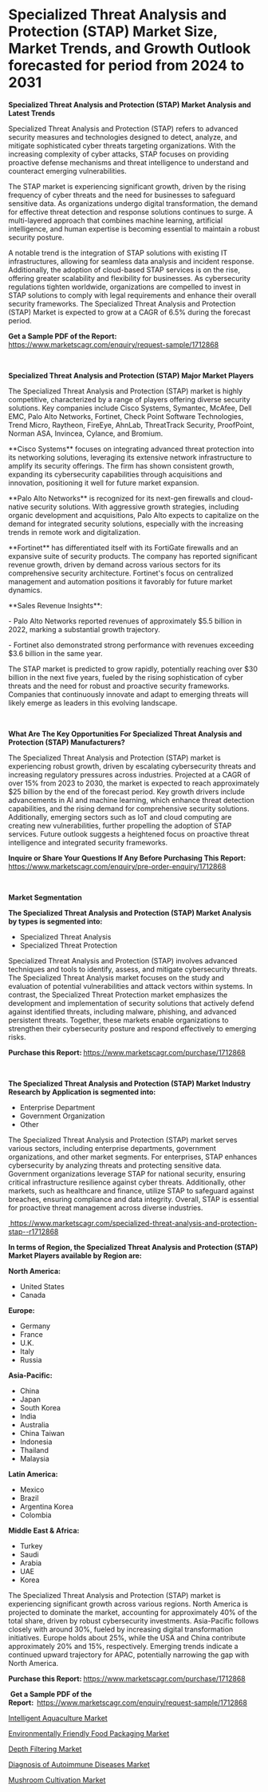 <p><h1>Specialized Threat Analysis and Protection (STAP) Market Size, Market Trends, and Growth Outlook forecasted for period from 2024 to 2031</h1></p><p><strong>Specialized Threat Analysis and Protection (STAP) Market Analysis and Latest Trends</strong></p>
<p><p>Specialized Threat Analysis and Protection (STAP) refers to advanced security measures and technologies designed to detect, analyze, and mitigate sophisticated cyber threats targeting organizations. With the increasing complexity of cyber attacks, STAP focuses on providing proactive defense mechanisms and threat intelligence to understand and counteract emerging vulnerabilities.</p><p>The STAP market is experiencing significant growth, driven by the rising frequency of cyber threats and the need for businesses to safeguard sensitive data. As organizations undergo digital transformation, the demand for effective threat detection and response solutions continues to surge. A multi-layered approach that combines machine learning, artificial intelligence, and human expertise is becoming essential to maintain a robust security posture.</p><p>A notable trend is the integration of STAP solutions with existing IT infrastructures, allowing for seamless data analysis and incident response. Additionally, the adoption of cloud-based STAP services is on the rise, offering greater scalability and flexibility for businesses. As cybersecurity regulations tighten worldwide, organizations are compelled to invest in STAP solutions to comply with legal requirements and enhance their overall security frameworks. The Specialized Threat Analysis and Protection (STAP) Market is expected to grow at a CAGR of 6.5% during the forecast period.</p></p>
<p><strong>Get a Sample PDF of the Report:&nbsp;</strong> <a href="https://www.marketscagr.com/enquiry/request-sample/1712868?utm_campaign=1529&utm_medium=2&utm_source=Github&utm_content=ia&utm_term=22102024&utm_id=specialized-threat-analysis-and-protection-stap">https://www.marketscagr.com/enquiry/request-sample/1712868</a></p>
<p>&nbsp;</p>
<p><strong>Specialized Threat Analysis and Protection (STAP) Major Market Players</strong></p>
<p><p>The Specialized Threat Analysis and Protection (STAP) market is highly competitive, characterized by a range of players offering diverse security solutions. Key companies include Cisco Systems, Symantec, McAfee, Dell EMC, Palo Alto Networks, Fortinet, Check Point Software Technologies, Trend Micro, Raytheon, FireEye, AhnLab, ThreatTrack Security, ProofPoint, Norman ASA, Invincea, Cylance, and Bromium.</p><p>**Cisco Systems** focuses on integrating advanced threat protection into its networking solutions, leveraging its extensive network infrastructure to amplify its security offerings. The firm has shown consistent growth, expanding its cybersecurity capabilities through acquisitions and innovation, positioning it well for future market expansion.</p><p>**Palo Alto Networks** is recognized for its next-gen firewalls and cloud-native security solutions. With aggressive growth strategies, including organic development and acquisitions, Palo Alto expects to capitalize on the demand for integrated security solutions, especially with the increasing trends in remote work and digitalization.</p><p>**Fortinet** has differentiated itself with its FortiGate firewalls and an expansive suite of security products. The company has reported significant revenue growth, driven by demand across various sectors for its comprehensive security architecture. Fortinet's focus on centralized management and automation positions it favorably for future market dynamics.</p><p>**Sales Revenue Insights**: </p><p>- Palo Alto Networks reported revenues of approximately $5.5 billion in 2022, marking a substantial growth trajectory.</p><p>- Fortinet also demonstrated strong performance with revenues exceeding $3.6 billion in the same year.</p><p>The STAP market is predicted to grow rapidly, potentially reaching over $30 billion in the next five years, fueled by the rising sophistication of cyber threats and the need for robust and proactive security frameworks. Companies that continuously innovate and adapt to emerging threats will likely emerge as leaders in this evolving landscape.</p></p>
<p>&nbsp;</p>
<p><strong>What Are The Key Opportunities For Specialized Threat Analysis and Protection (STAP) Manufacturers?</strong></p>
<p><p>The Specialized Threat Analysis and Protection (STAP) market is experiencing robust growth, driven by escalating cybersecurity threats and increasing regulatory pressures across industries. Projected at a CAGR of over 15% from 2023 to 2030, the market is expected to reach approximately $25 billion by the end of the forecast period. Key growth drivers include advancements in AI and machine learning, which enhance threat detection capabilities, and the rising demand for comprehensive security solutions. Additionally, emerging sectors such as IoT and cloud computing are creating new vulnerabilities, further propelling the adoption of STAP services. Future outlook suggests a heightened focus on proactive threat intelligence and integrated security frameworks.</p></p>
<p><strong>Inquire or Share Your Questions If Any Before Purchasing This Report:</strong> <a href="https://www.marketscagr.com/enquiry/pre-order-enquiry/1712868?utm_campaign=1529&utm_medium=2&utm_source=Github&utm_content=ia&utm_term=22102024&utm_id=specialized-threat-analysis-and-protection-stap">https://www.marketscagr.com/enquiry/pre-order-enquiry/1712868</a></p>
<p>&nbsp;</p>
<p><strong>Market Segmentation</strong></p>
<p><strong>The Specialized Threat Analysis and Protection (STAP) Market Analysis by types is segmented into:</strong></p>
<p><ul><li>Specialized Threat Analysis</li><li>Specialized Threat Protection</li></ul></p>
<p><p>Specialized Threat Analysis and Protection (STAP) involves advanced techniques and tools to identify, assess, and mitigate cybersecurity threats. The Specialized Threat Analysis market focuses on the study and evaluation of potential vulnerabilities and attack vectors within systems. In contrast, the Specialized Threat Protection market emphasizes the development and implementation of security solutions that actively defend against identified threats, including malware, phishing, and advanced persistent threats. Together, these markets enable organizations to strengthen their cybersecurity posture and respond effectively to emerging risks.</p></p>
<p><strong>Purchase this Report:&nbsp;</strong><a href="https://www.marketscagr.com/purchase/1712868?utm_campaign=1529&utm_medium=2&utm_source=Github&utm_content=ia&utm_term=22102024&utm_id=specialized-threat-analysis-and-protection-stap">https://www.marketscagr.com/purchase/1712868</a></p>
<p>&nbsp;</p>
<p><strong>The Specialized Threat Analysis and Protection (STAP) Market Industry Research by Application is segmented into:</strong></p>
<p><ul><li>Enterprise Department</li><li>Government Organization</li><li>Other</li></ul></p>
<p><p>The Specialized Threat Analysis and Protection (STAP) market serves various sectors, including enterprise departments, government organizations, and other market segments. For enterprises, STAP enhances cybersecurity by analyzing threats and protecting sensitive data. Government organizations leverage STAP for national security, ensuring critical infrastructure resilience against cyber threats. Additionally, other markets, such as healthcare and finance, utilize STAP to safeguard against breaches, ensuring compliance and data integrity. Overall, STAP is essential for proactive threat management across diverse industries.</p></p>
<p><a href="https://www.marketscagr.com/specialized-threat-analysis-and-protection-stap--r1712868?utm_campaign=1529&utm_medium=2&utm_source=Github&utm_content=ia&utm_term=22102024&utm_id=specialized-threat-analysis-and-protection-stap">&nbsp;https://www.marketscagr.com/specialized-threat-analysis-and-protection-stap--r1712868</a></p>
<p><strong>In terms of Region, the Specialized Threat Analysis and Protection (STAP) Market Players available by Region are:</strong></p>
<p>
    <p> <strong> North America: </strong>
        <ul>
            <li>United States</li>
            <li>Canada</li>
        </ul>
        </p> 
    <p> <strong> Europe: </strong>
        <ul>
            <li>Germany</li>
            <li>France</li>
            <li>U.K.</li>
            <li>Italy</li>
            <li>Russia</li>
        </ul>
        </p> 
    <p> <strong> Asia-Pacific: </strong>
        <ul>
            <li>China</li>
            <li>Japan</li>
            <li>South Korea</li>
            <li>India</li>
            <li>Australia</li>
            <li>China Taiwan</li>
            <li>Indonesia</li>
            <li>Thailand</li>
            <li>Malaysia</li>
        </ul>
        </p> 
    <p> <strong> Latin America: </strong>
        <ul>
            <li>Mexico</li>
            <li>Brazil</li>
            <li>Argentina Korea</li>
            <li>Colombia</li>
        </ul>
        </p> 
    <p> <strong> Middle East & Africa: </strong>
        <ul>
            <li>Turkey</li>
            <li>Saudi</li>
            <li>Arabia</li>
            <li>UAE</li>
            <li>Korea</li>
        </ul>
    </p>
    </p>
<p><p>The Specialized Threat Analysis and Protection (STAP) market is experiencing significant growth across various regions. North America is projected to dominate the market, accounting for approximately 40% of the total share, driven by robust cybersecurity investments. Asia-Pacific follows closely with around 30%, fueled by increasing digital transformation initiatives. Europe holds about 25%, while the USA and China contribute approximately 20% and 15%, respectively. Emerging trends indicate a continued upward trajectory for APAC, potentially narrowing the gap with North America.</p></p>
<p><strong>Purchase this Report: </strong><a href="https://www.marketscagr.com/purchase/1712868?utm_campaign=1529&utm_medium=2&utm_source=Github&utm_content=ia&utm_term=22102024&utm_id=specialized-threat-analysis-and-protection-stap">https://www.marketscagr.com/purchase/1712868</a></p>
<p>&nbsp;<strong>Get a Sample PDF of the Report:&nbsp;&nbsp;</strong><a href="https://www.marketscagr.com/enquiry/request-sample/1712868?utm_campaign=1529&utm_medium=2&utm_source=Github&utm_content=ia&utm_term=22102024&utm_id=specialized-threat-analysis-and-protection-stap">https://www.marketscagr.com/enquiry/request-sample/1712868</a></p>
<p><strong></strong></p>
<p><p><a href="https://issuu.com/reportprime-2/docs/intelligent-aquaculture-market-size_6c8b5e0debadcf?utm_campaign=1529&utm_medium=2&utm_source=Github&utm_content=ia&utm_term=22102024&utm_id=specialized-threat-analysis-and-protection-stap">Intelligent Aquaculture Market</a></p><p><a href="https://www.linkedin.com/pulse/global-environmentally-friendly-food-packaging-market-exploring-6qmwf?utm_campaign=1529&utm_medium=2&utm_source=Github&utm_content=ia&utm_term=22102024&utm_id=specialized-threat-analysis-and-protection-stap">Environmentally Friendly Food Packaging Market</a></p><p><a href="https://www.linkedin.com/pulse/top-trends-transforming-depth-filtering-market-2024-2031-8n3nf?utm_campaign=1529&utm_medium=2&utm_source=Github&utm_content=ia&utm_term=22102024&utm_id=specialized-threat-analysis-and-protection-stap">Depth Filtering Market</a></p><p><a href="https://www.linkedin.com/pulse/global-diagnosis-autoimmune-diseases-85-cagr-forecast-2024--qnjvf?utm_campaign=1529&utm_medium=2&utm_source=Github&utm_content=ia&utm_term=22102024&utm_id=specialized-threat-analysis-and-protection-stap">Diagnosis of Autoimmune Diseases Market</a></p><p><a href="https://www.linkedin.com/pulse/mushroom-cultivation-market-growth-segmentation-regional-analysis-drrff?utm_campaign=1529&utm_medium=2&utm_source=Github&utm_content=ia&utm_term=22102024&utm_id=specialized-threat-analysis-and-protection-stap">Mushroom Cultivation Market</a></p></p>